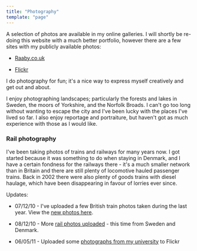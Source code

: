 ```yaml
---
title: "Photography"
template: "page"
---
```


A selection of photos are available in my online galleries. I will shortly be re-doing this website with a much better portfolio, however there are a few sites with my publicly available photos:
	
  * [Raaby.co.uk](http://raaby.co.uk/photos)

	
  * [Flickr](http://www.flickr.com/photos/jensraaby)


I do photography for fun; it's a nice way to express myself creatively and get out and about.

I enjoy photographing landscapes; particularly the forests and lakes in Sweden, the moors of Yorkshire, and the Norfolk Broads. I can't go too long without wanting to escape the city and I've been lucky with the places I've lived so far. I also enjoy reportage and portraiture, but haven't got as much experience with those as I would like.


### Rail photography


I've been taking photos of trains and railways for many years now. I got started because it was something to do when staying in Denmark, and I have a certain fondness for the railways there - it's a much smaller network than in Britain and there are still plenty of locomotive hauled passenger trains. Back in 2002 there were also plenty of goods trains with diesel haulage, which have been disappearing in favour of lorries ever since.



Updates:



	
  * 07/12/10 - I've uploaded a few British train photos taken during the last year. View the [new photos here](http://raaby.co.uk/photos/latestupdates/albums/15).

	
  * 08/12/10 - More [rail photos uploaded](http://raaby.co.uk/photos/latestupdates/albums/4) - this time from Sweden and Denmark.

	
  * 06/05/11 - Uploaded some [photographs from my university](http://www.flickr.com/photos/jensraaby/sets/72157626658708838/) to Flickr

